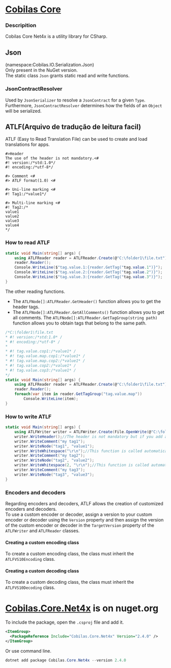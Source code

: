 # [Cobilas Core](https://belicusbr.github.io/com.cobilas.docs/mds/core-net4x-getting-started.html)
### Descripition
Cobilas Core Net4x is a utility library for CSharp.

## Json
(namespace:Cobilas.IO.Serialization.Json)<br>
Only present in the NuGet version.<br>
The static class `Json` grants static read and write functions.

### JsonContractResolver
Used by `JsonSerializer` to resolve a `JsonContract` for a given `Type`. 
Furthermore, `JsonContractResolver` determines how the fields of an `Object` will be serialized.

## ATLF(Arquivo de tradução de leitura facil)
ATLF (Easy to Read Translation File) can be used to create and load translations for apps.
```
#>Header
The use of the header is not mandatory.<#
#! version:/*std:1.0*/
#! encoding:/*utf-8*/

#> Comment <#
#> ATLF format(1.0) <#

#> Uni-line marking <#
#! Tag1:/*value1*/

#> Multi-line marking <#
#! Tag2:/*
value1
value2
value3
value4
*/
```
### How to read ATLF
```csharp
static void Main(string[] args) {
    using ATLFReader reader = ATLFReader.Create(@"C:\folder1\file.txt");
    reader.Reader();
    Console.WriteLine($"tag.value.1:{reader.GetTag("tag.value.1")}");
    Console.WriteLine($"tag.value.2:{reader.GetTag("tag.value.2")}");
    Console.WriteLine($"tag.value.3:{reader.GetTag("tag.value.3")}");
}
```
The other reading functions.
- The `ATLFNode[]:ATLFReader.GetHeader()` function allows you to get the header tags.
- The `ATLFNode[]:ATLFReader.GetAllComments()` function allows you to get all comments.
The `ATLFNode[]:ATLFReader.GetTagGroup(string path)` function allows you to obtain tags that belong to the same path.
```csharp
/*C:\folder1\file.txt
* #! version:/*std:1.0* /
* #! encoding:/*utf-8* /
* 
* #! tag.value.cop1:/*value1* /
* #! tag.value.map.cop1:/*value1* /
* #! tag.value.map.cop2:/*value1* /
* #! tag.value.cop2:/*value1* /
* #! tag.value.cop3:/*value1* /
*/
static void Main(string[] args) {
    using ATLFReader reader = ATLFReader.Create(@"C:\folder1\file.txt");
    reader.Reader();
    foreach(var item in reader.GetTagGroup("tag.value.map"))
        Console.WriteLine(item);
}
```
### How to write ATLF
```csharp
static void Main(string[] args) {
    using ATLFWriter writer = ATLFWriter.Create(File.OpenWrite(@"C:\folder1\file.txt"));
    writer.WriteHeader();//The header is not mandatory but if you add a header, call this function first.
    writer.WriteComment("my tag1");
    writer.WriteNode("tag1", "value1");
    writer.WriteWhitespace("\r\n");//This function is called automatically when the `Indent` property is `true`. By default the `Indent` property is `true`.
    writer.WriteComment("my tag2");
    writer.WriteNode("tag2", "value2");
    writer.WriteWhitespace(2, "\r\n");//This function is called automatically when the `Indent` property is `true`. By default the `Indent` property is `true`.
    writer.WriteComment("my tag3");
    writer.WriteNode("tag3", "value3");
}
```
### Encoders and decoders
Regarding encoders and decoders, ATLF allows the creation of customized encoders and decoders.<br>
To use a custom encoder or decoder, assign a version to your custom encoder or decoder using the `Version` property and then assign the version of the custom encoder or decoder in the `TargetVersion` property of the `ATLFWriter` and `ATLFReader` classes.<br>
#### Creating a custom encoding class
To create a custom encoding class, the class must inherit the `ATLFVS10Encoding` class.
#### Creating a custom decoding class
To create a custom decoding class, the class must inherit the `ATLFVS10Decoding` class.

# [Cobilas.Core.Net4x](https://www.nuget.org/packages/Cobilas.Core.Net4x) is on nuget.org
To include the package, open the `.csproj` file and add it.
```xml
<ItemGroup>
  <PackageReference Include="Cobilas.Core.Net4x" Version="2.4.0" />
</ItemGroup>
```
Or use command line.
```ps1
dotnet add package Cobilas.Core.Net4x --version 2.4.0
```
